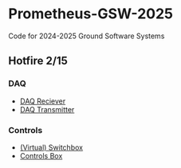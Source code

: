 # Prometheus-GSW-2025
Code for 2024-2025 Ground Software Systems

## Hotfire 2/15

### DAQ
* [DAQ Reciever](https://github.com/UCLA-Rocket-Project/Prometheus-GSW-2025/blob/main/DAQ/DAQreciever/DAQreciever.ino)
* [DAQ Transmitter](https://github.com/UCLA-Rocket-Project/Prometheus-GSW-2025/blob/main/DAQ/DAQtransmitter/DAQtransmitter.ino)

### Controls
* [(Virtual) Switchbox](https://github.com/UCLA-Rocket-Project/Prometheus-GSW-2025/blob/main/SwitchBox/virtualSwitchbox/virtualSwitchbox.ino)
* [Controls Box](https://github.com/UCLA-Rocket-Project/Prometheus-GSW-2025/blob/main/ControlsBox/heritageControls/heritageControls.ino)
